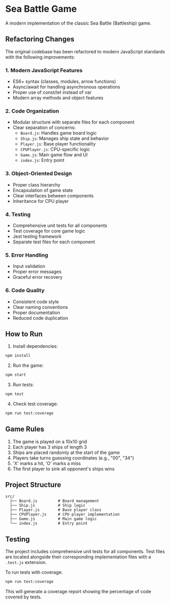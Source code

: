 # Sea Battle Game

A modern implementation of the classic Sea Battle (Battleship) game.

## Refactoring Changes

The original codebase has been refactored to modern JavaScript standards with the following improvements:

### 1. Modern JavaScript Features
- ES6+ syntax (classes, modules, arrow functions)
- Async/await for handling asynchronous operations
- Proper use of const/let instead of var
- Modern array methods and object features

### 2. Code Organization
- Modular structure with separate files for each component
- Clear separation of concerns:
  - `Board.js`: Handles game board logic
  - `Ship.js`: Manages ship state and behavior
  - `Player.js`: Base player functionality
  - `CPUPlayer.js`: CPU-specific logic
  - `Game.js`: Main game flow and UI
  - `index.js`: Entry point

### 3. Object-Oriented Design
- Proper class hierarchy
- Encapsulation of game state
- Clear interfaces between components
- Inheritance for CPU player

### 4. Testing
- Comprehensive unit tests for all components
- Test coverage for core game logic
- Jest testing framework
- Separate test files for each component

### 5. Error Handling
- Input validation
- Proper error messages
- Graceful error recovery

### 6. Code Quality
- Consistent code style
- Clear naming conventions
- Proper documentation
- Reduced code duplication

## How to Run

1. Install dependencies:
```bash
npm install
```

2. Run the game:
```bash
npm start
```

3. Run tests:
```bash
npm test
```

4. Check test coverage:
```bash
npm run test:coverage
```

## Game Rules

1. The game is played on a 10x10 grid
2. Each player has 3 ships of length 3
3. Ships are placed randomly at the start of the game
4. Players take turns guessing coordinates (e.g., "00", "34")
5. 'X' marks a hit, 'O' marks a miss
6. The first player to sink all opponent's ships wins

## Project Structure

```
src/
  ├── Board.js         # Board management
  ├── Ship.js          # Ship logic
  ├── Player.js        # Base player class
  ├── CPUPlayer.js     # CPU player implementation
  ├── Game.js          # Main game logic
  └── index.js         # Entry point
```

## Testing

The project includes comprehensive unit tests for all components. Test files are located alongside their corresponding implementation files with a `.test.js` extension.

To run tests with coverage:
```bash
npm run test:coverage
```

This will generate a coverage report showing the percentage of code covered by tests. 